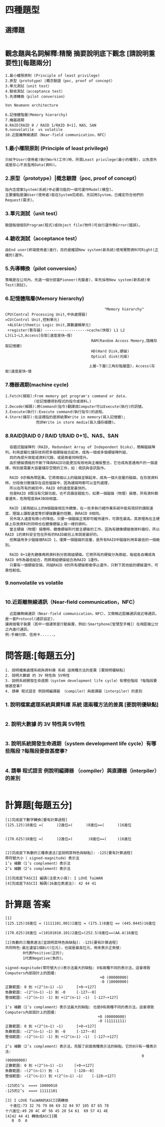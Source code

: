 # 四種題型
## 選擇題
```

```
## 觀念題與名詞解釋:精簡 摘要說明底下觀念 [請說明重要性][每題兩分]
```
1.最小權限原則 (Principle of least privilege)
2.原型（prototype）|概念驗證（poc, proof of concept）
3.單元測試（unit test）
4.驗收測試（acceptance test）
5.先導轉換（pilot conversion）

Von Neumann architecture

6.記憶體階層(Memory hierarchy)
7.機器週期
8.RAID[RAID 0 / RAID 1/RAID 0+1]、NAS、SAN
9.nonvolatile  vs volatile
10.近距離無線通訊（Near-field communication，NFC）
```
### 1.最小權限原則 (Principle of least privilege)
```
只給予User(使用者)執行Work(工作)時，所需Least privilege(最小的權限)，以免意外或是存心不良濫用Data(資料)。
```
### 2.原型（prototype）|概念驗證（poc, proof of concept）
```
指內含提案System(系統)中必要功能的一個可運作Model(模型)。
主要優點是讓User(使用者)能在System完成前，先試用System，已確定符合他們的Request(需求)。
```
### 3.單元測試（unit test）
```
驗證每個個別Program(程式)或Object file(物件)可自行運作無Error(錯誤)。
```
### 4.驗收測試（acceptance test）
```
由End user(終端使用者)進行，目的是確認New system(新系統)使用實際資料可Right(正確的)運作。
```

### 5.先導轉換（pilot conversion）
```
策略是在公司內，先選一個分部當Pioneer(先驅者)，率先採用New system(新系統)來Test(測試)。
```

### 6.記憶體階層(Memory hierarchy)
```
                                             "Memory hierarchy"
CPU(Central Processing Unit,中央處理器)               
=CU(Control Unit,控制單元)
 +ALU(Arithmetic Logic Unit,算數邏輯單元)
 +register(暫存器) ------------------->cache(快取) L1 L2 L3(L1~L3,Access[存取]速度是快~慢)
                                       RAM(Random Access Memory,隨機存取記憶體)
                                       HD(Hard Disk,硬碟)
                                       Optical disk(光碟)

                                      上層~下層(三角形階層圖)，Access(存取)速度是快~慢
```
### 7.機器週期(machine cycle)
```
1.Fetch(擷取):From memory get program's command or data.
             (從記憶體得到程式的指令或資料。)
2.Decode(解碼):將Command(指令)翻譯成Computer可以Execute(執行)的訊號。
3.Execute(執行):Execute command(執行指令)的過程。
4.Store(儲存):在這裡指的是將結果Write in memory(寫入記憶體);
              而非Write in store media(寫入儲存媒體)。
```
### 8.RAID[RAID 0 / RAID 1/RAID 0+1]、NAS、SAN
```
  容錯式磁碟陣列（RAID, Redundant Array of Independent Disks），簡稱磁碟陣列。利用虛擬化儲存技術把多個硬碟組合起來，成為一個或多個硬碟陣列組， 
  目的為提升效能或資料冗餘，或是兩者同時提升。
  由於硬碟價格的不斷下降與RAID功能更加有效地與主機板整合，它也成為普通用戶的一個選擇，特別是需要大容量儲存空間的工作，如：視訊與音訊製作。
  
  RAID 0亦稱為帶區集。它將兩個以上的磁碟並聯起來，成為一個大容量的磁碟。在存放資料時，分段後分散儲存在這些磁碟中，因為讀寫時都可以並列處理，
  所以在所有的級別中，RAID 0的速度是最快的。
  但是RAID 0既沒有冗餘功能，也不具備容錯能力，如果一個磁碟（物理）損壞，所有資料都會遺失，危險程度與#JBOD相當。
  
  RAID 1是兩組以上的N個磁碟相互作鏡像，在一些多執行緒作業系統中能有很好的讀取速度，理論上讀取速度等於硬碟數量的倍數，與RAID 0相同。
  另外寫入速度有微小的降低。只要一個磁碟正常即可維持運作，可靠性最高。其原理為在主硬碟上存放資料的同時也在鏡像硬碟上寫一樣的資料。
  當主硬碟（物理）損壞時，鏡像硬碟則代替主硬碟的工作。因為有鏡像硬碟做資料備份，所以RAID 1的資料安全性在所有的RAID級別上來說是最好的。
  但無論用多少磁碟做RAID 1，僅算一個磁碟的容量，是所有RAID中磁碟利用率最低的一個級別。
  
  RAID 0+1是先鏡像再將資料到分割兩組硬碟。它將所有的硬碟分為兩組，每組各自構成為RAID 0作為最低組合，而將兩組硬碟組合為RAID 1運作。
  只要有一個硬碟受損，同組RAID 0的所有硬碟都會停止運作，只剩下其他組的硬碟運作，可靠性較低。
```
### 9.nonvolatile  vs volatile
```

```
### 10.近距離無線通訊（Near-field communication，NFC）
```
  近距離無線通訊（Near-field communication，NFC），又簡稱近距離通訊或近場通訊，是一套Protocol(通訊協定)，
讓兩個電子裝置（其中一個通常是行動裝置，例如:Smartphone[智慧型手機]）在相距幾公分之內進行通訊。
例:手機付款、信用卡......。
```

# 問答題:[每題五分]
```
1. 說明檔案處理系統與資料庫 系統 這兩種方法的差異 [要說明優缺點]
2. 說明大數據 的 3V 特性與 5V特性
3. 說明系統開發生命週期（system development life cycle）有哪些階段 ?每階段要做甚麼事?
4. 請舉 程式語言 例說明編譯器 （compiler）與直譯器（interpiler）的差別
```
### 1. 說明檔案處理系統與資料庫 系統 這兩種方法的差異 [要說明優缺點]
```

```
### 2. 說明大數據 的 3V 特性與 5V特性
```

```
### 3. 說明系統開發生命週期（system development life cycle）有哪些階段 ?每階段要做甚麼事?
```

```
### 4. 請舉 程式語言 例說明編譯器 （compiler）與直譯器（interpiler）的差別
```

```

# 計算題[每題五分]
```
[1]完成底下數字轉換[要有計算過程]
(125.125)10進位 =(      )2進位=(      )8進位==(      )16進位


(170.625)10進位 =(      )2進位=(       )8進位==(     )16進位


[2]完成底下負數的三種表達法[並說明其特色與缺點]: -125[要有計算過程]
帶符號大小（ signed-magnitude）表示法
1’s 補數（1’s complement）表示法
2’s 補數（2’s complement）表示法

[3]完成底下ASCII 編碼(注意大小寫): I LOVE TaiWAN
[4]完成底下ASCII 解碼(16進位表達法): 42 44 41 
```
# 計算題 答案
```
[1]
(125.125)10進位 = (1111101.001)2進位 = (175.1)8進位 == (445.0445)16進位

(170.625)10進位 =(10101010.101)2進位=(252.5)8進位==(AA.A)16進位

[2]負數的三種表達法[並說明其特色與缺點]: -125[要有計算過程]
共同特色:最左邊留1個Bit(位元)，也就是最高位元，用來表示正負號:
        0代表Positive(正的);
        1代表Negative(負的)。

signed-magnitude(帶符號大小)表示法最大的缺點: 0有兩種不同的表示法，這會導致Computers內部設計上的困擾:
                                           +0 (00000000)
                                           -0 (10000000)
正數範圍: 0 到 +(2^(n−1) −1)      [+0~+127]
負數範圍: −(2^(n−1) −1) 到 -0     [-127~-0]
整個範圍: −(2^(n−1) -1) 到 +(2^(n−1) −1)  [-127~+127]

1’s 補數（1’s complement）表示法最大的缺點: 也是0有兩種不同的表示法，這會導致Computers內部設計上的困擾:
                                          +0 (00000000)
                                          -0 (11111111)
正數範圍: 0 到 +(2^(n−1) −1)      [+0~+127]
負數範圍: −(2^(n−1) −1) 到 -0     [-127~-0]
整個範圍: −(2^(n−1) -1) 到 +(2^(n−1) −1)  [-127~+127]

2’s 補數（2’s complement）表示法，克服了前面兩種表示法的缺點，它的0只有一種表示法:
                                                              0 (00000000)
正數範圍: 0 到 +(2^(n−1) −1)     [+0~+127]
負數範圍: −(2^(n−1)) 到 -1       [-128~-0]
整個範圍: −(2^(n−1)) 到 +(2^(n−1) −1)    [-128~+127]

-125的1’s  ===> 10000010
-125的2’s  ===> 11111101

[3] I LOVE TaiWAN的ASCII碼轉換
  十進位:73 32 76 79 86 69 32 84 97 105 87 65 78
十六進位:49 20 4C 4F 56 45 20 54 61  69 57 41 4E
[4]42 44 41 轉換成ASCII碼
   B  D  A

```
